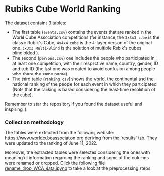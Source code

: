 # **Rubiks Cube World Ranking**

The dataset contains 3 tables:

- The first table (`events.csv`) contains the events that are ranked in the World Cube Association competitions (for instance, the `3x3x3 cube` is the classic Rubik's Cube, `4x4x4 cube` is the 4-layer version of the original one, `3x3x3 Multi-Blind` is the solution of multiple Rubik's cubes blindfolded ). 
- The second (`persons.csv`) one includes the people who participated in at least one competition, with their respective name, country, gender, ID and sub ID (the last one was created to avoid confusion among people who share the same name).
- The third table (`ranking.csv`) shows the world, the continental and the national ranking of the people for each event in which they participated (Note that the ranking is based considering the least-time resolution of the cube).

Remember to star the repository if you found the dataset useful and inspiring :).

### **Collection methodology**

The tables were extracted from the following website: https://www.worldcubeassociation.org deriving from the 'results' tab. They were updated to the ranking of June 11, 2022. 

Moreover, the extracted tables were selected considering the ones with meaningful information regarding the ranking and some of the columns were renamed or dropped. Click the following file [rename_drop_WCA_data.ipynb](https://github.com/Iron486/Rubiks_Cube_World_Ranking/blob/main/rename_drop_WCA_data.ipynb) to take a look at the preprocessing steps.

